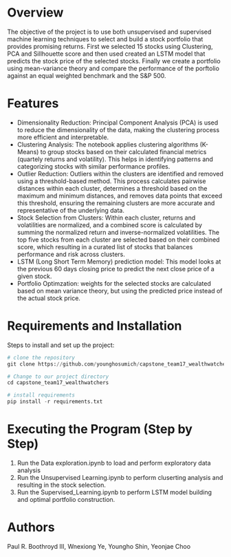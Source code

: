 # Overview
The objective of the project is to use both unsupervised and supervised machine learning techniques to select and build a stock portfolio that provides promising returns. First we selected 15 stocks using Clustering, PCA and Sillhouette score and then used created an LSTM model that predicts the stock price of the selected stocks. Finally we create a portfolio using mean-variance theory and compare the performance of the porftolio against an equal weighted benchmark and the S&P 500.

# Features
- Dimensionality Reduction: Principal Component Analysis (PCA) is used to reduce the dimensionality of the data, making the clustering process more efficient and interpretable.
- Clustering Analysis: The notebook applies clustering algorithms (K-Means) to group stocks based on their calculated financial metrics (quartely returns and volatility). This helps in identifying patterns and categorizing stocks with similar performance profiles.
- Outlier Reduction: Outliers within the clusters are identified and removed using a threshold-based method. This process calculates pairwise distances within each cluster, determines a threshold based on the maximum and minimum distances, and removes data points that exceed this threshold, ensuring the remaining clusters are more accurate and representative of the underlying data.
- Stock Selection from Clusters: Within each cluster, returns and volatilities are normalized, and a combined score is calculated by summing the normalized return and inverse-normalized volatilities. The top five stocks from each cluster are selected based on their combined score, which resulting in a curated list of stocks that balances performance and risk across clusters. 
- LSTM (Long Short Term Memory) prediction model: This model looks at the previous 60 days closing price to predict the next close price of a given stock.
- Portfolio Optimzation: weights for the selected stocks are calculated based on mean variance theory, but using the predicted price instead of the actual stock price.
 
# Requirements and Installation

Steps to install and set up the project:

```python
# clone the repository
git clone https://github.com/younghosumich/capstone_team17_wealthwatchers.git

# Change to our project directory
cd capstone_team17_wealthwatchers

# install requirements
pip install -r requirements.txt
```

# Executing the Program (Step by Step)
1. Run the Data exploration.ipynb to load and perform exploratory data analysis
2. Run the Unsupervised Learning.ipynb to perform cluserting analysis and resulting in the stock selection.
3. Run the Supervised_Learning.ipynb to perform LSTM model building and optimal portfolio construction.



# Authors
Paul R. Boothroyd III,
Wnexiong Ye,
Youngho Shin,
Yeonjae Choo

